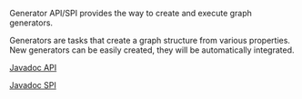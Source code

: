 Generator API/SPI provides the way to create and execute graph generators.

Generators are tasks that create a graph structure from various properties. New generators can be easily created, they will be automatically integrated.

[Javadoc API](http://gephi.org/docs/api/org/gephi/io/generator/api/package-summary.html)

[Javadoc SPI](http://gephi.org/docs/api/org/gephi/io/generator/spi/package-summary.html)